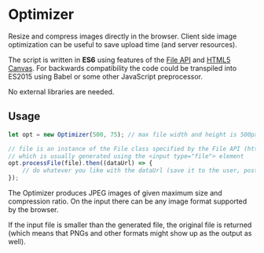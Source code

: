 # Optimizer
Resize and compress images directly in the browser.
Client side image optimization can be useful to save upload time (and server resources).

The script is written in **ES6** using features of the [File API](https://w3c.github.io/FileAPI/) and [HTML5 Canvas](https://www.w3.org/TR/html5/semantics-scripting.html#the-canvas-element).
For backwards compatibility the code could be transpiled into ES2015 using
Babel or some other JavaScript preprocessor.

No external libraries are needed.
 
## Usage
```javascript
let opt = new Optimizer(500, 75); // max file width and height is 500px, max JPEG compresion ratio is 75

// file is an instance of the File class specified by the File API (https://w3c.github.io/FileAPI/)
// which is usually generated using the <input type="file"> element
opt.processFile(file).then((dataUrl) => {
    // do whatever you like with the dataUrl (save it to the user, post it to the server, display it in <img>...)
});
```

The Optimizer produces JPEG images of given maximum size and compression ratio. On the input there can be any image format supported by the browser.

If the input file is smaller than the generated file, the original file is returned (which means that PNGs and other formats might show up as the output as well).
